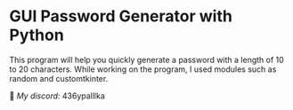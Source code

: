 # **GUI Password Generator with Python**

This program will help you quickly generate a password with a length of 10 to 20 characters. While working on the program, I used modules such as random and customtkinter.

📨 _My discord:_ 436ypalllka